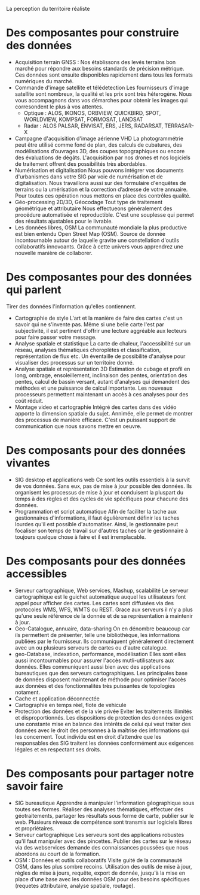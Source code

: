 La perception du territoire réaliste



# Des composantes pour construire des données

 - Acquisition terrain GNSS :
 	Nos établissons des levés terrains bon marché pour répondre aux besoins standards de précision métrique. Ces données sont ensuite disponibles rapidement dans tous les formats numériques du marché.
 - Commande d'image satellite et télédetection
 	Les fournisseurs d'image satellite sont nombreux, la qualité et les prix sont très héterogène. Nous vous accompagnons dans vos démarches pour obtenir les images qui corresondent le plus à vos attentes.
 	* Optique : ALOS, IKONOS, ORBVIEW, QUICKBIRD, SPOT, WORLDVIEW, KOMPSAT, FORMOSAT, LANDSAT
 	* Radar : ALOS PALSAR, ENVISAT, ERS, JERS, RADARSAT, TERRASAR-X
 - Campagne d'acquisition d'image aérienne VHD
	La photogrammétrie peut être utilisé comme fond de plan, des calculs de cubatures, des modélisations d’ouvrages 3D, des coupes topographiques ou encore des évaluations de dégâts. L'acquisition par nos drones et nos logiciels de traitement offrent des possibilités très abordables.
 - Numérisation et digitalisation
 	Nous pouvons intégrer vos documents d'urbanismes dans votre SIG par voie de numérisation et de digitalisation. 
	Nous travaillons aussi sur des formulaire d'enquêtes de terrains ou la umérisation et la correction d’adresse de votre annuaire. Pour toutes ces opération nous mettons en place des contrôles qualité.
 - Géo-processing 2D/3D, Géocodage
 	Tout type de traitement géométrique et attributaire Nous effectueons généralement des procédure automatisée et reproductible. C'est une souplesse qui permet des résultats ajustables pour le livrable.
 - Les données libres, OSM 
 	La communauté mondiale la plus productive est bien entendu Open Street Map (OSM). Source de donnée incontournable autour de laquelle gravite une constellation d'outils collaboratifs innovoants. Grâce à cette univers vous apprendrez une nouvelle manière de collaborer.
 

# Des composantes pour des données qui parlent
Tirer des données l'information qu'elles contiennent. 

 - Cartographie de style
 	L'art et la manière de faire des cartes c'est un savoir qui ne s'invente pas. Même si une belle carte l'est par subjectivité, il est pertinent d'offrir une lecture aggréable aux lecteurs pour faire passer votre message.
 - Analyse spatiale et statistique
 	La carte de chaleur, l'accessibilité sur un réseau, analyses thématiques choroplètes et classification, représentation de flux etc. Un éventaille de possibilité d'analyse pour visualiser des processus sur un territoire donné.
 - Analyse spatiale et représentation 3D
 	Estimation de cubage et profil en long, ombrage, ensoleillement, inclinaison des pentes, orientation des pentes, calcul de bassin versant, autant d'analyses qui demandent des méthodes et une puissance de calcul importante. Les nouveaux processeurs permettent maintenant un accès à ces analyses pour des coût réduit.
 - Montage video et cartographie
 	Intégré des cartes dans des vidéo apporte la dimension spatiale du sujet. Annimée, elle permet de montrer des processus de manière efficace. C'est un puissant support de communication que nous savons mettre en oeuvre.


# Des composants pour des données vivantes
 - SIG desktop et applications web
 	Ce sont les outils essentiels à la survit de vos données. Sans eux, pas de mise à jour possible des données. Ils organisent les processus de mise à jour et conduisent la pluspart du temps à des règles et des cycles de vie spécifiques pour chacune des données.
 - Programmation et script automatique
 	Afin de faciliter la tache aux gestionnaires d'informations, il faut égulièrement définir les taches lourdes qu'il est possible d'automatiser. Ainsi, le gestionnaire peut focaliser son temps de travail sur d'autres taches car le gestionnaire à toujours quelque chose à faire et il est irremplacable.


# Des composants pour des données accessibles
 - Serveur cartographique, Web services, Mashup, scalabilité
 	Le serveur cartographique est le guichet automatique auquel les utilisateurs font appel pour afficher des cartes. Les cartes sont diffusées via des protocoles WMS, WFS, WMTS ou REST. Grace aux serveurs il n'y a plus qu'une seule référence  de la donnée et de sa représentation à maintenir à jour.  
 - Geo-Catalogue, annuaire, data-sharing
 	On en dénombre beaucoup car ils permettent de présenter, telle une bibliothèque, les informations publiées par le fournisseur. Ils communiquent généralement directement avec un ou plusieurs serveurs de cartes ou d'autre catalogue.
 - geo-Database, indexation, performance, modélisation
 	Elles sont elles aussi incontournables pour assurer l'accès mutli-utilisateurs aux données. Elles communiquent aussi bien avec des applications bureautiques que des serveurs cartographiques. Les principales base de données disposent maintenant de méthode pour optimiser l'accès aux données et des fonctionnalités très puissantes de topologies notament.
 - Cache et application déconnectée
 - Cartographie en temps réel, flote de vehicule
 - Protection des données et de la vie privée
 	Eviter les traitements illimités et disproportionnés. Les dispositions de protection des données exigent une constante mise en balance des intérêts de celui qui veut traiter des données avec le droit des personnes à la maîtrise des informations qui les concernent. Tout individu est en droit d’attendre que les responsables des SIG traitent les données conformément aux exigences légales et en respectant ses droits.


# Des composants pour partager notre savoir faire

- SIG bureautique 
	Apprendre à manipuler l'information géographique sous toutes ses formes. Réaliser des analyses thématiques, effectuer des géotraitements, partager les résultats sous forme de carte, publier sur le web. Plusieurs niveaux de compétence sont transmis sur logiciels libres et propriétaires.
- Serveur cartographique
	Les serveurs sont des applications robustes qu'il faut manipuler avec des pincettes. Publier des cartes sur le réseau via des webservices demande des connaissances  poussées que nous abordons au court de la formation.
- OSM : Données et outils collaboratifs
	Visite guité de la communauté OSM, dans les plus sombre recoins. Utilisation des outils de mise à jour, règles de mise à jours, requête, export de donnée, jusqu'à la mise en place d'une base avec les données OSM pour des besoins spécifiques (requetes attributaire, analyse spatiale, routage).